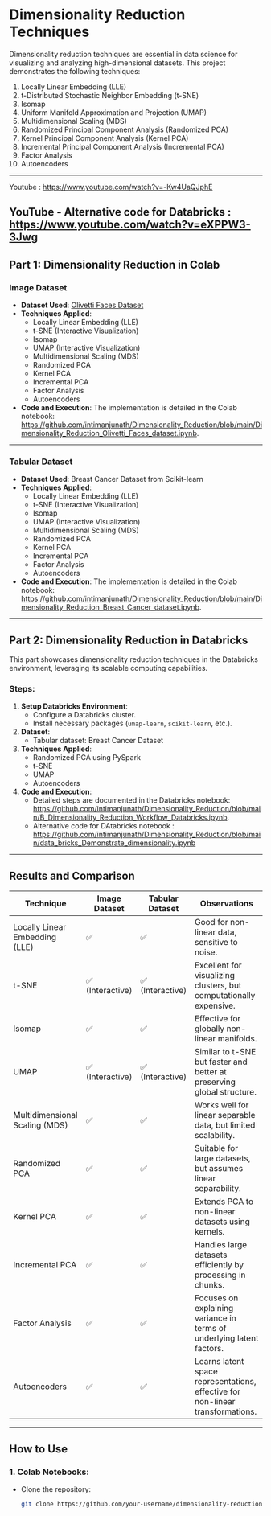 # Dimensionality Reduction Techniques

Dimensionality reduction techniques are essential in data science for visualizing and analyzing high-dimensional datasets. This project demonstrates the following techniques:

1. Locally Linear Embedding (LLE)
2. t-Distributed Stochastic Neighbor Embedding (t-SNE)
3. Isomap
4. Uniform Manifold Approximation and Projection (UMAP)
5. Multidimensional Scaling (MDS)
6. Randomized Principal Component Analysis (Randomized PCA)
7. Kernel Principal Component Analysis (Kernel PCA)
8. Incremental Principal Component Analysis (Incremental PCA)
9. Factor Analysis
10. Autoencoders

---
Youtube : https://www.youtube.com/watch?v=-Kw4UaQJphE 

YouTube - Alternative code for Databricks : https://www.youtube.com/watch?v=eXPPW3-3Jwg 
---

## Part 1: Dimensionality Reduction in Colab

### Image Dataset

- **Dataset Used**: [Olivetti Faces Dataset](https://scikit-learn.org/stable/modules/generated/sklearn.datasets.fetch_olivetti_faces.html)
- **Techniques Applied**:
  - Locally Linear Embedding (LLE)
  - t-SNE (Interactive Visualization)
  - Isomap
  - UMAP (Interactive Visualization)
  - Multidimensional Scaling (MDS)
  - Randomized PCA
  - Kernel PCA
  - Incremental PCA
  - Factor Analysis
  - Autoencoders
- **Code and Execution**:
  The implementation is detailed in the Colab notebook: https://github.com/intimanjunath/Dimensionality_Reduction/blob/main/Dimensionality_Reduction_Olivetti_Faces_dataset.ipynb.

---

### Tabular Dataset

- **Dataset Used**: Breast Cancer Dataset from Scikit-learn
- **Techniques Applied**:
  - Locally Linear Embedding (LLE)
  - t-SNE (Interactive Visualization)
  - Isomap
  - UMAP (Interactive Visualization)
  - Multidimensional Scaling (MDS)
  - Randomized PCA
  - Kernel PCA
  - Incremental PCA
  - Factor Analysis
  - Autoencoders
- **Code and Execution**:
  The implementation is detailed in the Colab notebook: https://github.com/intimanjunath/Dimensionality_Reduction/blob/main/Dimensionality_Reduction_Breast_Cancer_dataset.ipynb.

---

## Part 2: Dimensionality Reduction in Databricks

This part showcases dimensionality reduction techniques in the Databricks environment, leveraging its scalable computing capabilities.

### Steps:
1. **Setup Databricks Environment**:
   - Configure a Databricks cluster.
   - Install necessary packages (`umap-learn`, `scikit-learn`, etc.).
2. **Dataset**:
   - Tabular dataset: Breast Cancer Dataset
3. **Techniques Applied**:
   - Randomized PCA using PySpark
   - t-SNE
   - UMAP
   - Autoencoders
4. **Code and Execution**:
   - Detailed steps are documented in the Databricks notebook: https://github.com/intimanjunath/Dimensionality_Reduction/blob/main/B_Dimensionality_Reduction_Workflow_Databricks.ipynb.
   - Alternative code for DAtabricks notebook : https://github.com/intimanjunath/Dimensionality_Reduction/blob/main/data_bricks_Demonstrate_dimensionality.ipynb

---

## Results and Comparison

| **Technique**       | **Image Dataset** | **Tabular Dataset** | **Observations**                                                                 |
|----------------------|-------------------|----------------------|----------------------------------------------------------------------------------|
| Locally Linear Embedding (LLE) | ✅                | ✅                   | Good for non-linear data, sensitive to noise.                                   |
| t-SNE               | ✅ (Interactive)  | ✅ (Interactive)     | Excellent for visualizing clusters, but computationally expensive.              |
| Isomap              | ✅                | ✅                   | Effective for globally non-linear manifolds.                                    |
| UMAP                | ✅ (Interactive)  | ✅ (Interactive)     | Similar to t-SNE but faster and better at preserving global structure.          |
| Multidimensional Scaling (MDS) | ✅                | ✅                   | Works well for linear separable data, but limited scalability.                  |
| Randomized PCA      | ✅                | ✅                   | Suitable for large datasets, but assumes linear separability.                   |
| Kernel PCA          | ✅                | ✅                   | Extends PCA to non-linear datasets using kernels.                               |
| Incremental PCA     | ✅                | ✅                   | Handles large datasets efficiently by processing in chunks.                     |
| Factor Analysis     | ✅                | ✅                   | Focuses on explaining variance in terms of underlying latent factors.           |
| Autoencoders        | ✅                | ✅                   | Learns latent space representations, effective for non-linear transformations.  |

---

## How to Use

### 1. Colab Notebooks:
- Clone the repository:
  ```bash
  git clone https://github.com/your-username/dimensionality-reduction.git
